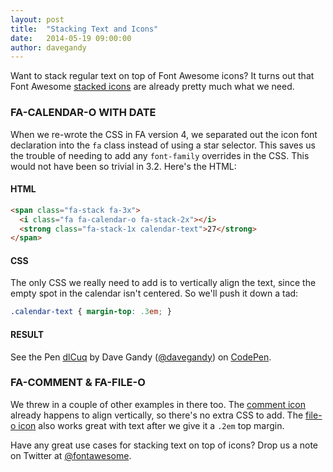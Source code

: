 ```yaml
---
layout: post
title:  "Stacking Text and Icons"
date:   2014-05-19 09:00:00
author: davegandy
---
```


Want to stack regular text on top of Font Awesome icons? It turns out that Font Awesome
[stacked icons](http://fontawesome.io/examples/#stacked) are already pretty much what we need.

### FA-CALENDAR-O WITH DATE

When we re-wrote the CSS in FA version 4, we separated out the icon font declaration into the `fa` class instead
of using a star selector. This saves us the trouble of needing to add any `font-family` overrides in the CSS. This would
not have been so trivial in 3.2. Here's the HTML:

#### HTML
```html
<span class="fa-stack fa-3x">
  <i class="fa fa-calendar-o fa-stack-2x"></i>
  <strong class="fa-stack-1x calendar-text">27</strong>
</span>
```

#### CSS
The only CSS we really need to add is to vertically align the text, since the empty spot in the calendar isn't
centered. So we'll push it down a tad:

```scss
.calendar-text { margin-top: .3em; }
```

#### RESULT

<p data-height="170" data-theme-id="6187" data-slug-hash="dlCuq" data-default-tab="result" class='codepen'>See the Pen <a href='http://codepen.io/davegandy/pen/dlCuq/'>dlCuq</a> by Dave Gandy (<a href='http://codepen.io/davegandy'>@davegandy</a>) on <a href='http://codepen.io'>CodePen</a>.</p>
<script async src="//codepen.io/assets/embed/ei.js"></script>


### FA-COMMENT & FA-FILE-O

We threw in a couple of other examples in there too. The [comment icon](http://fontawesome.io/icon/comment/) already
happens to align vertically, so there's no extra CSS to add. The [file-o icon](http://fontawesome.io/icon/file-o/) also
works great with text after we give it a `.2em` top margin.

Have any great use cases for stacking text on top of icons? Drop us a note on Twitter at
[@fontawesome](https://twitter.com/fontawesome).
